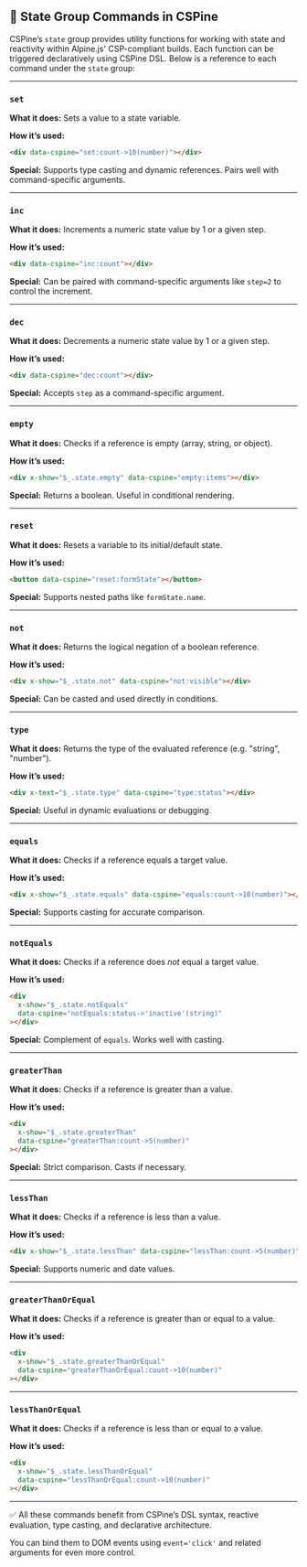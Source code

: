 ## 🧠 State Group Commands in CSPine

CSPine’s `state` group provides utility functions for working with state and reactivity within Alpine.js' CSP-compliant builds. Each function can be triggered declaratively using CSPine DSL. Below is a reference to each command under the `state` group:

---

### `set`

**What it does:** Sets a value to a state variable.

**How it’s used:**

```html
<div data-cspine="set:count->10(number)"></div>
```

**Special:** Supports type casting and dynamic references. Pairs well with command-specific arguments.

---

### `inc`

**What it does:** Increments a numeric state value by 1 or a given step.

**How it’s used:**

```html
<div data-cspine="inc:count"></div>
```

**Special:** Can be paired with command-specific arguments like `step=2` to control the increment.

---

### `dec`

**What it does:** Decrements a numeric state value by 1 or a given step.

**How it’s used:**

```html
<div data-cspine="dec:count"></div>
```

**Special:** Accepts `step` as a command-specific argument.

---

### `empty`

**What it does:** Checks if a reference is empty (array, string, or object).

**How it’s used:**

```html
<div x-show="$_.state.empty" data-cspine="empty:items"></div>
```

**Special:** Returns a boolean. Useful in conditional rendering.

---

### `reset`

**What it does:** Resets a variable to its initial/default state.

**How it’s used:**

```html
<button data-cspine="reset:formState"></button>
```

**Special:** Supports nested paths like `formState.name`.

---

### `not`

**What it does:** Returns the logical negation of a boolean reference.

**How it’s used:**

```html
<div x-show="$_.state.not" data-cspine="not:visible"></div>
```

**Special:** Can be casted and used directly in conditions.

---

### `type`

**What it does:** Returns the type of the evaluated reference (e.g. "string", "number").

**How it’s used:**

```html
<div x-text="$_.state.type" data-cspine="type:status"></div>
```

**Special:** Useful in dynamic evaluations or debugging.

---

### `equals`

**What it does:** Checks if a reference equals a target value.

**How it’s used:**

```html
<div x-show="$_.state.equals" data-cspine="equals:count->10(number)"></div>
```

**Special:** Supports casting for accurate comparison.

---

### `notEquals`

**What it does:** Checks if a reference does _not_ equal a target value.

**How it’s used:**

```html
<div
  x-show="$_.state.notEquals"
  data-cspine="notEquals:status->'inactive'(string)"
></div>
```

**Special:** Complement of `equals`. Works well with casting.

---

### `greaterThan`

**What it does:** Checks if a reference is greater than a value.

**How it’s used:**

```html
<div
  x-show="$_.state.greaterThan"
  data-cspine="greaterThan:count->5(number)"
></div>
```

**Special:** Strict comparison. Casts if necessary.

---

### `lessThan`

**What it does:** Checks if a reference is less than a value.

**How it’s used:**

```html
<div x-show="$_.state.lessThan" data-cspine="lessThan:count->5(number)"></div>
```

**Special:** Supports numeric and date values.

---

### `greaterThanOrEqual`

**What it does:** Checks if a reference is greater than or equal to a value.

**How it’s used:**

```html
<div
  x-show="$_.state.greaterThanOrEqual"
  data-cspine="greaterThanOrEqual:count->10(number)"
></div>
```

---

### `lessThanOrEqual`

**What it does:** Checks if a reference is less than or equal to a value.

**How it’s used:**

```html
<div
  x-show="$_.state.lessThanOrEqual"
  data-cspine="lessThanOrEqual:count->10(number)"
></div>
```

---

✅ All these commands benefit from CSPine’s DSL syntax, reactive evaluation, type casting, and declarative architecture.

You can bind them to DOM events using `event='click'` and related arguments for even more control.
